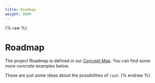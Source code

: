 ```yaml
---
title: Roadmap
weight: 9000
---
```


{% raw %}
# Roadmap <!-- omit in toc -->

The project Roadmap is defined in our
[Concept Map](https://mind42.com/mindmap/f299679e-8dc5-48d8-b0f0-4d65235cdf56).
You can find some more concrete examples below.

These are just some ideas about the possibilities of `rash`.
{% endraw %}